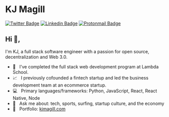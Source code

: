 # KJ Magill
[![Twitter Badge](https://img.shields.io/badge/-@kjmagill-1ca0f1?style=flat-square&labelColor=1ca0f1&logo=twitter&logoColor=white&link=https://twitter.com/kjmagill)](https://twitter.com/kjmagill) [![Linkedin Badge](https://img.shields.io/badge/-kjmagill-blue?style=flat-square&logo=Linkedin&logoColor=white&link=https://www.linkedin.com/in/kjmagill/)](https://www.linkedin.com/in/kjmagill/) [![Protonmail Badge](https://img.shields.io/badge/-kjmagill@protonmail.com-494949?style=flat-square&logo=Protonmail&logoColor=white&link=mailto:kjmagill@protonmail.com)](mailto:kjmagill@protonmail.com)

## Hi 👋, 
I'm KJ, a full stack software engineer with a passion for open source, decentralization and Web 3.0.

- 🏫 &nbsp; I've completed the full stack web development program at Lambda School.
- 📈 &nbsp; I previously cofounded a fintech startup and led the business development team at an ecommerce startup.
- 💻 &nbsp; Primary languages/frameworks: Python, JavaScript, React, React Native, Node
- 💬 &nbsp; Ask me about: tech, sports, surfing, startup culture, and the economy
- 📂 &nbsp; Portfolio: [kjmagill.com](https://kjmagill.com)
